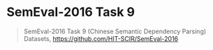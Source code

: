 # SemEval-2016 Task 9

> SemEval-2016 Task 9 (Chinese Semantic Dependency Parsing) Datasets, https://github.com/HIT-SCIR/SemEval-2016

